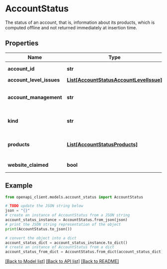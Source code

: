 # AccountStatus

The status of an account, that is, information about its products, which is computed offline and not returned immediately at insertion time.

## Properties

Name | Type | Description | Notes
------------ | ------------- | ------------- | -------------
**account_id** | **str** | The ID of the account for which the status is reported. | [optional] 
**account_level_issues** | [**List[AccountStatusAccountLevelIssue]**](AccountStatusAccountLevelIssue.md) | A list of account level issues. | [optional] 
**account_management** | **str** | How the account is managed. Acceptable values are: - \&quot;&#x60;manual&#x60;\&quot; - \&quot;&#x60;automatic&#x60;\&quot;  | [optional] 
**kind** | **str** | Identifies what kind of resource this is. Value: the fixed string \&quot;&#x60;content#accountStatus&#x60;\&quot; | [optional] 
**products** | [**List[AccountStatusProducts]**](AccountStatusProducts.md) | List of product-related data by channel, destination, and country. Data in this field may be delayed by up to 30 minutes. | [optional] 
**website_claimed** | **bool** | Whether the account&#39;s website is claimed or not. | [optional] 

## Example

```python
from openapi_client.models.account_status import AccountStatus

# TODO update the JSON string below
json = "{}"
# create an instance of AccountStatus from a JSON string
account_status_instance = AccountStatus.from_json(json)
# print the JSON string representation of the object
print(AccountStatus.to_json())

# convert the object into a dict
account_status_dict = account_status_instance.to_dict()
# create an instance of AccountStatus from a dict
account_status_from_dict = AccountStatus.from_dict(account_status_dict)
```
[[Back to Model list]](../README.md#documentation-for-models) [[Back to API list]](../README.md#documentation-for-api-endpoints) [[Back to README]](../README.md)


